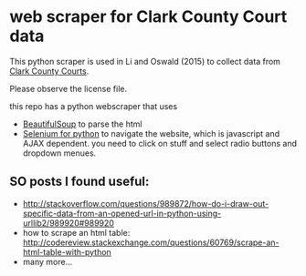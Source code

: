 



# web scraper for Clark County Court data

This python scraper is used in Li and Oswald (2015) to collect data from [Clark County Courts](https://www.clarkcountycourts.us/Anonymous/default.aspx).

Please observe the license file.

this repo has a python webscraper that uses 

* [BeautifulSoup](http://www.crummy.com/software/BeautifulSoup/) to parse the html 
* [Selenium for python](http://selenium-python.readthedocs.org/) to navigate the website, which is javascript and AJAX dependent. you need to click on stuff and select radio buttons and dropdown menues.

## SO posts I found useful:

* http://stackoverflow.com/questions/989872/how-do-i-draw-out-specific-data-from-an-opened-url-in-python-using-urllib2/989920#989920
* how to scrape an html table: http://codereview.stackexchange.com/questions/60769/scrape-an-html-table-with-python
* many more...

